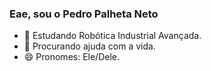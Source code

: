 ### Eae, sou o Pedro Palheta Neto

<!-- 🔭 Hoje trabalho com --> 
- 🌱 Estudando Robótica Industrial Avançada.
- 🤔 Procurando ajuda com a vida.
- 😄 Pronomes: Ele/Dele.


